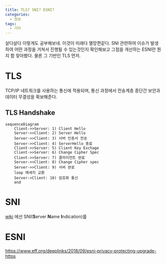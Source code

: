 ```yaml
---
title: TLS? SNI? ESNI?
categories: 
  - 정보
tags: 
  - 기타
---
```

살다살다 이렇게도 공부해보네. 이것이 미래다 멸망편같다. SNI 관련하여 이슈가 발생하여 어떤 과정을 거쳐서 진행될 수 있는것인지 확인해보고 그점을 개선하는 ESNI란 뭔지 함 찾아봤다. 물론 그 기반인 TLS 먼저.

# TLS
TCP/IP 네트워크를 사용하는 통신에 적용되며, 통신 과정에서 전송계층 종단간 보안과 데이터 무결성을 확보해준다.
## TLS Handshake
```mermaid
sequenceDiagram
    Client->>Server: 1) Client Hello
    Server->>Client: 2) Server Hello
    Server->>Client: 3) 서버 인증서 전송
    Server->>Client: 4) ServerHello 종료
    Client->>Server: 5) Client Key Exchage
    Client->>Server: 6) Change Cipher Spec
    Client->>Server: 7) 클라이언트 완료
    Server->>Client: 8) Change Cipher spec
    Server->>Client: 9) 서버 완료
    loop 메세지 교환
    Server->Client: 10) 암호화 통신
    end
```
# SNI
[wiki](https://ko.wikipedia.org/wiki/%EC%84%9C%EB%B2%84_%EB%84%A4%EC%9E%84_%EC%9D%B8%EB%94%94%EC%BC%80%EC%9D%B4%EC%85%98) 에선 SNI(**S**erver **N**ame **I**ndication)를 

# ESNI
https://www.eff.org/deeplinks/2018/09/esni-privacy-protecting-upgrade-https
<!--stackedit_data:
eyJoaXN0b3J5IjpbMjA4NDUyMTA4NywtMTg3MTY5NDU1M119
-->
